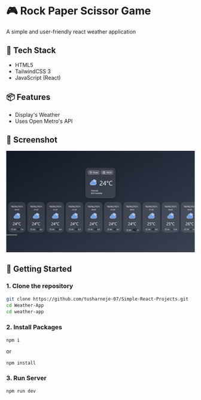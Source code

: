 # 🎮 Rock Paper Scissor Game

A simple and user-friendly react weather application


## 🧰 Tech Stack

- HTML5
- TailwindCSS 3
- JavaScript (React)

## 📦 Features

- Display's Weather
- Uses Open Metro's API

## 📸 Screenshot

![Weather-App](./ss.png)


## 🚀 Getting Started

### 1. Clone the repository

```bash
git clone https://github.com/tusharneje-07/Simple-React-Projects.git
cd Weather-App
cd weather-app
````

### 2. Install Packages
```npm
npm i
```
or
```npm
npm install
```
### 3. Run Server
```npm
npm run dev
```

